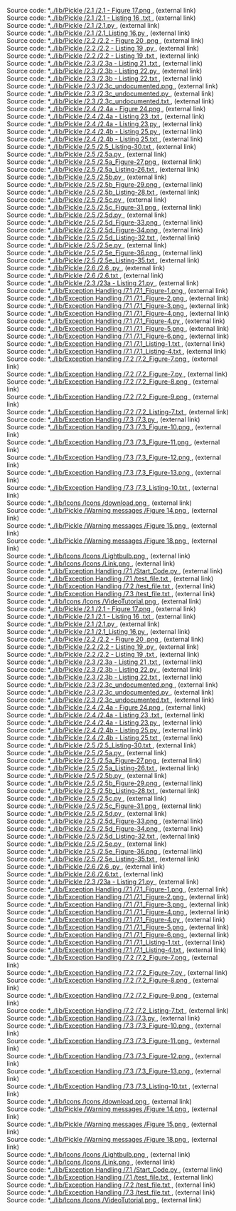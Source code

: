 
Source code: *[../lib/Pickle /2.1 /2.1 - Figure 17.png   ](https://raw.githubusercontent.com/ksteve3/ITFDN100_MOD07/master/docs/lib/Pickle/2.1/2.1%20-%20Figure%2017.png)     , (external link)<br/>
Source code: *[../lib/Pickle /2.1 /2.1 - Listing 16 .txt   ](https://raw.githubusercontent.com/ksteve3/ITFDN100_MOD07/master/docs/lib/Pickle/2.1/2.1%20-%20Listing%2016%20.txt)     , (external link)<br/>
Source code: *[../lib/Pickle /2.1 /2.1.py   ](https://raw.githubusercontent.com/ksteve3/ITFDN100_MOD07/master/docs/lib/Pickle/2.1/2.1.py)     , (external link)<br/>
Source code: *[../lib/Pickle /2.1 /2.1_Listing 16.py   ](https://raw.githubusercontent.com/ksteve3/ITFDN100_MOD07/master/docs/lib/Pickle/2.1/2.1_Listing%2016.py)     , (external link)<br/>
Source code: *[../lib/Pickle /2.2 /2.2 - Figure 20 .png   ](https://raw.githubusercontent.com/ksteve3/ITFDN100_MOD07/master/docs/lib/Pickle/2.2/2.2%20-%20Figure%2020%20.png)     , (external link)<br/>
Source code: *[../lib/Pickle /2.2 /2.2 - Listing 19 .py   ](https://raw.githubusercontent.com/ksteve3/ITFDN100_MOD07/master/docs/lib/Pickle/2.2/2.2%20-%20Listing%2019%20.py)     , (external link)<br/>
Source code: *[../lib/Pickle /2.2 /2.2 - Listing 19 .txt   ](https://raw.githubusercontent.com/ksteve3/ITFDN100_MOD07/master/docs/lib/Pickle/2.2/2.2%20-%20Listing%2019%20.txt)     , (external link)<br/>
Source code: *[../lib/Pickle /2.3 /2.3a - Listing 21 .txt   ](https://raw.githubusercontent.com/ksteve3/ITFDN100_MOD07/master/docs/lib/Pickle/2.3/2.3a%20-%20Listing%2021%20.txt)     , (external link)<br/>
Source code: *[../lib/Pickle /2.3 /2.3b - Listing 22.py   ](https://raw.githubusercontent.com/ksteve3/ITFDN100_MOD07/master/docs/lib/Pickle/2.3/2.3b%20-%20Listing%2022.py)     , (external link)<br/>
Source code: *[../lib/Pickle /2.3 /2.3b - Listing 22.txt   ](https://raw.githubusercontent.com/ksteve3/ITFDN100_MOD07/master/docs/lib/Pickle/2.3/2.3b%20-%20Listing%2022.txt)     , (external link)<br/>
Source code: *[../lib/Pickle /2.3 /2.3c_undocumented.png   ](https://raw.githubusercontent.com/ksteve3/ITFDN100_MOD07/master/docs/lib/Pickle/2.3/2.3c_undocumented.png)     , (external link)<br/>
Source code: *[../lib/Pickle /2.3 /2.3c_undocumented.py   ](https://raw.githubusercontent.com/ksteve3/ITFDN100_MOD07/master/docs/lib/Pickle/2.3/2.3c_undocumented.py)     , (external link)<br/>
Source code: *[../lib/Pickle /2.3 /2.3c_undocumented.txt   ](https://raw.githubusercontent.com/ksteve3/ITFDN100_MOD07/master/docs/lib/Pickle/2.3/2.3c_undocumented.txt)     , (external link)<br/>
Source code: *[../lib/Pickle /2.4 /2.4a - Figure 24.png   ](https://raw.githubusercontent.com/ksteve3/ITFDN100_MOD07/master/docs/lib/Pickle/2.4/2.4a%20-%20Figure%2024.png)     , (external link)<br/>
Source code: *[../lib/Pickle /2.4 /2.4a - Listing 23 .txt   ](https://raw.githubusercontent.com/ksteve3/ITFDN100_MOD07/master/docs/lib/Pickle/2.4/2.4a%20-%20Listing%2023%20.txt)     , (external link)<br/>
Source code: *[../lib/Pickle /2.4 /2.4a - Listing 23.py   ](https://raw.githubusercontent.com/ksteve3/ITFDN100_MOD07/master/docs/lib/Pickle/2.4/2.4a%20-%20Listing%2023.py)     , (external link)<br/>
Source code: *[../lib/Pickle /2.4 /2.4b - Listing 25.py   ](https://raw.githubusercontent.com/ksteve3/ITFDN100_MOD07/master/docs/lib/Pickle/2.4/2.4b%20-%20Listing%2025.py)     , (external link)<br/>
Source code: *[../lib/Pickle /2.4 /2.4b - Listing 25.txt   ](https://raw.githubusercontent.com/ksteve3/ITFDN100_MOD07/master/docs/lib/Pickle/2.4/2.4b%20-%20Listing%2025.txt)     , (external link)<br/>
Source code: *[../lib/Pickle /2.5 /2.5_Listing-30.txt   ](https://raw.githubusercontent.com/ksteve3/ITFDN100_MOD07/master/docs/lib/Pickle/2.5/2.5_Listing-30.txt)     , (external link)<br/>
Source code: *[../lib/Pickle /2.5 /2.5a.py   ](https://raw.githubusercontent.com/ksteve3/ITFDN100_MOD07/master/docs/lib/Pickle/2.5/2.5a.py)     , (external link)<br/>
Source code: *[../lib/Pickle /2.5 /2.5a_Figure-27.png   ](https://raw.githubusercontent.com/ksteve3/ITFDN100_MOD07/master/docs/lib/Pickle/2.5/2.5a_Figure-27.png)     , (external link)<br/>
Source code: *[../lib/Pickle /2.5 /2.5a_Listing-26.txt   ](https://raw.githubusercontent.com/ksteve3/ITFDN100_MOD07/master/docs/lib/Pickle/2.5/2.5a_Listing-26.txt)     , (external link)<br/>
Source code: *[../lib/Pickle /2.5 /2.5b.py   ](https://raw.githubusercontent.com/ksteve3/ITFDN100_MOD07/master/docs/lib/Pickle/2.5/2.5b.py)     , (external link)<br/>
Source code: *[../lib/Pickle /2.5 /2.5b_Figure-29.png   ](https://raw.githubusercontent.com/ksteve3/ITFDN100_MOD07/master/docs/lib/Pickle/2.5/2.5b_Figure-29.png)     , (external link)<br/>
Source code: *[../lib/Pickle /2.5 /2.5b_Listing-28.txt   ](https://raw.githubusercontent.com/ksteve3/ITFDN100_MOD07/master/docs/lib/Pickle/2.5/2.5b_Listing-28.txt)     , (external link)<br/>
Source code: *[../lib/Pickle /2.5 /2.5c.py   ](https://raw.githubusercontent.com/ksteve3/ITFDN100_MOD07/master/docs/lib/Pickle/2.5/2.5c.py)     , (external link)<br/>
Source code: *[../lib/Pickle /2.5 /2.5c_Figure-31.png   ](https://raw.githubusercontent.com/ksteve3/ITFDN100_MOD07/master/docs/lib/Pickle/2.5/2.5c_Figure-31.png)     , (external link)<br/>
Source code: *[../lib/Pickle /2.5 /2.5d.py   ](https://raw.githubusercontent.com/ksteve3/ITFDN100_MOD07/master/docs/lib/Pickle/2.5/2.5d.py)     , (external link)<br/>
Source code: *[../lib/Pickle /2.5 /2.5d_Figure-33.png   ](https://raw.githubusercontent.com/ksteve3/ITFDN100_MOD07/master/docs/lib/Pickle/2.5/2.5d_Figure-33.png)     , (external link)<br/>
Source code: *[../lib/Pickle /2.5 /2.5d_Figure-34.png   ](https://raw.githubusercontent.com/ksteve3/ITFDN100_MOD07/master/docs/lib/Pickle/2.5/2.5d_Figure-34.png)     , (external link)<br/>
Source code: *[../lib/Pickle /2.5 /2.5d_Listing-32.txt   ](https://raw.githubusercontent.com/ksteve3/ITFDN100_MOD07/master/docs/lib/Pickle/2.5/2.5d_Listing-32.txt)     , (external link)<br/>
Source code: *[../lib/Pickle /2.5 /2.5e.py   ](https://raw.githubusercontent.com/ksteve3/ITFDN100_MOD07/master/docs/lib/Pickle/2.5/2.5e.py)     , (external link)<br/>
Source code: *[../lib/Pickle /2.5 /2.5e_Figure-36.png   ](https://raw.githubusercontent.com/ksteve3/ITFDN100_MOD07/master/docs/lib/Pickle/2.5/2.5e_Figure-36.png)     , (external link)<br/>
Source code: *[../lib/Pickle /2.5 /2.5e_Listing-35.txt   ](https://raw.githubusercontent.com/ksteve3/ITFDN100_MOD07/master/docs/lib/Pickle/2.5/2.5e_Listing-35.txt)     , (external link)<br/>
Source code: *[../lib/Pickle /2.6 /2.6 .py   ](https://raw.githubusercontent.com/ksteve3/ITFDN100_MOD07/master/docs/lib/Pickle/2.6/2.6%20.py)     , (external link)<br/>
Source code: *[../lib/Pickle /2.6 /2.6.txt   ](https://raw.githubusercontent.com/ksteve3/ITFDN100_MOD07/master/docs/lib/Pickle/2.6/2.6.txt)     , (external link)<br/>
Source code: *[../lib/Pickle /2.3 /23a - Listing 21.py   ](https://raw.githubusercontent.com/ksteve3/ITFDN100_MOD07/master/docs/lib/Pickle/2.3/23a%20-%20Listing%2021.py)     , (external link)<br/>
Source code: *[../lib/Exception Handling /7.1 /7.1_Figure-1.png   ](https://raw.githubusercontent.com/ksteve3/ITFDN100_MOD07/master/docs/lib/Exception%20Handling/7.1/7.1_Figure-1.png)     , (external link)<br/>
Source code: *[../lib/Exception Handling /7.1 /7.1_Figure-2.png   ](https://raw.githubusercontent.com/ksteve3/ITFDN100_MOD07/master/docs/lib/Exception%20Handling/7.1/7.1_Figure-2.png)     , (external link)<br/>
Source code: *[../lib/Exception Handling /7.1 /7.1_Figure-3.png   ](https://raw.githubusercontent.com/ksteve3/ITFDN100_MOD07/master/docs/lib/Exception%20Handling/7.1/7.1_Figure-3.png)     , (external link)<br/>
Source code: *[../lib/Exception Handling /7.1 /7.1_Figure-4.png   ](https://raw.githubusercontent.com/ksteve3/ITFDN100_MOD07/master/docs/lib/Exception%20Handling/7.1/7.1_Figure-4.png)     , (external link)<br/>
Source code: *[../lib/Exception Handling /7.1 /7.1_Figure-4.py   ](https://raw.githubusercontent.com/ksteve3/ITFDN100_MOD07/master/docs/lib/Exception%20Handling/7.1/7.1_Figure-4.py)     , (external link)<br/>
Source code: *[../lib/Exception Handling /7.1 /7.1_Figure-5.png   ](https://raw.githubusercontent.com/ksteve3/ITFDN100_MOD07/master/docs/lib/Exception%20Handling/7.1/7.1_Figure-5.png)     , (external link)<br/>
Source code: *[../lib/Exception Handling /7.1 /7.1_Figure-6.png   ](https://raw.githubusercontent.com/ksteve3/ITFDN100_MOD07/master/docs/lib/Exception%20Handling/7.1/7.1_Figure-6.png)     , (external link)<br/>
Source code: *[../lib/Exception Handling /7.1 /7.1_Listing-1.txt   ](https://raw.githubusercontent.com/ksteve3/ITFDN100_MOD07/master/docs/lib/Exception%20Handling/7.1/7.1_Listing-1.txt)     , (external link)<br/>
Source code: *[../lib/Exception Handling /7.1 /7.1_Listing-4.txt   ](https://raw.githubusercontent.com/ksteve3/ITFDN100_MOD07/master/docs/lib/Exception%20Handling/7.1/7.1_Listing-4.txt)     , (external link)<br/>
Source code: *[../lib/Exception Handling /7.2 /7.2_Figure-7.png   ](https://raw.githubusercontent.com/ksteve3/ITFDN100_MOD07/master/docs/lib/Exception%20Handling/7.2/7.2_Figure-7.png)     , (external link)<br/>
Source code: *[../lib/Exception Handling /7.2 /7.2_Figure-7.py   ](https://raw.githubusercontent.com/ksteve3/ITFDN100_MOD07/master/docs/lib/Exception%20Handling/7.2/7.2_Figure-7.py)     , (external link)<br/>
Source code: *[../lib/Exception Handling /7.2 /7.2_Figure-8.png   ](https://raw.githubusercontent.com/ksteve3/ITFDN100_MOD07/master/docs/lib/Exception%20Handling/7.2/7.2_Figure-8.png)     , (external link)<br/>
Source code: *[../lib/Exception Handling /7.2 /7.2_Figure-9.png   ](https://raw.githubusercontent.com/ksteve3/ITFDN100_MOD07/master/docs/lib/Exception%20Handling/7.2/7.2_Figure-9.png)     , (external link)<br/>
Source code: *[../lib/Exception Handling /7.2 /7.2_Listing-7.txt   ](https://raw.githubusercontent.com/ksteve3/ITFDN100_MOD07/master/docs/lib/Exception%20Handling/7.2/7.2_Listing-7.txt)     , (external link)<br/>
Source code: *[../lib/Exception Handling /7.3 /7.3.py   ](https://raw.githubusercontent.com/ksteve3/ITFDN100_MOD07/master/docs/lib/Exception%20Handling/7.3/7.3.py)     , (external link)<br/>
Source code: *[../lib/Exception Handling /7.3 /7.3_Figure-10.png   ](https://raw.githubusercontent.com/ksteve3/ITFDN100_MOD07/master/docs/lib/Exception%20Handling/7.3/7.3_Figure-10.png)     , (external link)<br/>
Source code: *[../lib/Exception Handling /7.3 /7.3_Figure-11.png   ](https://raw.githubusercontent.com/ksteve3/ITFDN100_MOD07/master/docs/lib/Exception%20Handling/7.3/7.3_Figure-11.png)     , (external link)<br/>
Source code: *[../lib/Exception Handling /7.3 /7.3_Figure-12.png   ](https://raw.githubusercontent.com/ksteve3/ITFDN100_MOD07/master/docs/lib/Exception%20Handling/7.3/7.3_Figure-12.png)     , (external link)<br/>
Source code: *[../lib/Exception Handling /7.3 /7.3_Figure-13.png   ](https://raw.githubusercontent.com/ksteve3/ITFDN100_MOD07/master/docs/lib/Exception%20Handling/7.3/7.3_Figure-13.png)     , (external link)<br/>
Source code: *[../lib/Exception Handling /7.3 /7.3_Listing-10.txt   ](https://raw.githubusercontent.com/ksteve3/ITFDN100_MOD07/master/docs/lib/Exception%20Handling/7.3/7.3_Listing-10.txt)     , (external link)<br/>
Source code: *[../lib/Icons /Icons /download.png   ](https://raw.githubusercontent.com/ksteve3/ITFDN100_MOD07/master/docs/lib/Icons/download.png)     , (external link)<br/>
Source code: *[../lib/Pickle /Warning messages /Figure 14.png   ](https://raw.githubusercontent.com/ksteve3/ITFDN100_MOD07/master/docs/lib/Pickle/Warning%20messages/Figure%2014.png)     , (external link)<br/>
Source code: *[../lib/Pickle /Warning messages /Figure 15.png   ](https://raw.githubusercontent.com/ksteve3/ITFDN100_MOD07/master/docs/lib/Pickle/Warning%20messages/Figure%2015.png)     , (external link)<br/>
Source code: *[../lib/Pickle /Warning messages /Figure 18.png   ](https://raw.githubusercontent.com/ksteve3/ITFDN100_MOD07/master/docs/lib/Pickle/Warning%20messages/Figure%2018.png)     , (external link)<br/>
Source code: *[../lib/Icons /Icons /Lightbulb.png   ](https://raw.githubusercontent.com/ksteve3/ITFDN100_MOD07/master/docs/lib/Icons/Lightbulb.png)     , (external link)<br/>
Source code: *[../lib/Icons /Icons /Link.png   ](https://raw.githubusercontent.com/ksteve3/ITFDN100_MOD07/master/docs/lib/Icons/Link.png)     , (external link)<br/>
Source code: *[../lib/Exception Handling /7.1 /Start_Code.py   ](https://raw.githubusercontent.com/ksteve3/ITFDN100_MOD07/master/docs/lib/Exception%20Handling/7.1/Start_Code.py)     , (external link)<br/>
Source code: *[../lib/Exception Handling /7.1 /test_file.txt   ](https://raw.githubusercontent.com/ksteve3/ITFDN100_MOD07/master/docs/lib/Exception%20Handling/7.1/test_file.txt)     , (external link)<br/>
Source code: *[../lib/Exception Handling /7.2 /test_file.txt   ](https://raw.githubusercontent.com/ksteve3/ITFDN100_MOD07/master/docs/lib/Exception%20Handling/7.2/test_file.txt)     , (external link)<br/>
Source code: *[../lib/Exception Handling /7.3 /test_file.txt   ](https://raw.githubusercontent.com/ksteve3/ITFDN100_MOD07/master/docs/lib/Exception%20Handling/7.3/test_file.txt)     , (external link)<br/>
Source code: *[../lib/Icons /Icons /VideoTutorial.png   ](https://raw.githubusercontent.com/ksteve3/ITFDN100_MOD07/master/docs/lib/Icons/VideoTutorial.png)     , (external link)<br/>
Source code: *[../lib/Pickle /2.1 /2.1 - Figure 17.png  ](https://raw.githubusercontent.com/ksteve3/ITFDN100_MOD07/master/docs/lib/Pickle/2.1/2.1%20-%20Figure%2017.png)     , (external link)<br/>
Source code: *[../lib/Pickle /2.1 /2.1 - Listing 16 .txt  ](https://raw.githubusercontent.com/ksteve3/ITFDN100_MOD07/master/docs/lib/Pickle/2.1/2.1%20-%20Listing%2016%20.txt)     , (external link)<br/>
Source code: *[../lib/Pickle /2.1 /2.1.py  ](https://raw.githubusercontent.com/ksteve3/ITFDN100_MOD07/master/docs/lib/Pickle/2.1/2.1.py)     , (external link)<br/>
Source code: *[../lib/Pickle /2.1 /2.1_Listing 16.py  ](https://raw.githubusercontent.com/ksteve3/ITFDN100_MOD07/master/docs/lib/Pickle/2.1/2.1_Listing%2016.py)     , (external link)<br/>
Source code: *[../lib/Pickle /2.2 /2.2 - Figure 20 .png  ](https://raw.githubusercontent.com/ksteve3/ITFDN100_MOD07/master/docs/lib/Pickle/2.2/2.2%20-%20Figure%2020%20.png)     , (external link)<br/>
Source code: *[../lib/Pickle /2.2 /2.2 - Listing 19 .py  ](https://raw.githubusercontent.com/ksteve3/ITFDN100_MOD07/master/docs/lib/Pickle/2.2/2.2%20-%20Listing%2019%20.py)     , (external link)<br/>
Source code: *[../lib/Pickle /2.2 /2.2 - Listing 19 .txt  ](https://raw.githubusercontent.com/ksteve3/ITFDN100_MOD07/master/docs/lib/Pickle/2.2/2.2%20-%20Listing%2019%20.txt)     , (external link)<br/>
Source code: *[../lib/Pickle /2.3 /2.3a - Listing 21 .txt  ](https://raw.githubusercontent.com/ksteve3/ITFDN100_MOD07/master/docs/lib/Pickle/2.3/2.3a%20-%20Listing%2021%20.txt)     , (external link)<br/>
Source code: *[../lib/Pickle /2.3 /2.3b - Listing 22.py  ](https://raw.githubusercontent.com/ksteve3/ITFDN100_MOD07/master/docs/lib/Pickle/2.3/2.3b%20-%20Listing%2022.py)     , (external link)<br/>
Source code: *[../lib/Pickle /2.3 /2.3b - Listing 22.txt  ](https://raw.githubusercontent.com/ksteve3/ITFDN100_MOD07/master/docs/lib/Pickle/2.3/2.3b%20-%20Listing%2022.txt)     , (external link)<br/>
Source code: *[../lib/Pickle /2.3 /2.3c_undocumented.png  ](https://raw.githubusercontent.com/ksteve3/ITFDN100_MOD07/master/docs/lib/Pickle/2.3/2.3c_undocumented.png)     , (external link)<br/>
Source code: *[../lib/Pickle /2.3 /2.3c_undocumented.py  ](https://raw.githubusercontent.com/ksteve3/ITFDN100_MOD07/master/docs/lib/Pickle/2.3/2.3c_undocumented.py)     , (external link)<br/>
Source code: *[../lib/Pickle /2.3 /2.3c_undocumented.txt  ](https://raw.githubusercontent.com/ksteve3/ITFDN100_MOD07/master/docs/lib/Pickle/2.3/2.3c_undocumented.txt)     , (external link)<br/>
Source code: *[../lib/Pickle /2.4 /2.4a - Figure 24.png  ](https://raw.githubusercontent.com/ksteve3/ITFDN100_MOD07/master/docs/lib/Pickle/2.4/2.4a%20-%20Figure%2024.png)     , (external link)<br/>
Source code: *[../lib/Pickle /2.4 /2.4a - Listing 23 .txt  ](https://raw.githubusercontent.com/ksteve3/ITFDN100_MOD07/master/docs/lib/Pickle/2.4/2.4a%20-%20Listing%2023%20.txt)     , (external link)<br/>
Source code: *[../lib/Pickle /2.4 /2.4a - Listing 23.py  ](https://raw.githubusercontent.com/ksteve3/ITFDN100_MOD07/master/docs/lib/Pickle/2.4/2.4a%20-%20Listing%2023.py)     , (external link)<br/>
Source code: *[../lib/Pickle /2.4 /2.4b - Listing 25.py  ](https://raw.githubusercontent.com/ksteve3/ITFDN100_MOD07/master/docs/lib/Pickle/2.4/2.4b%20-%20Listing%2025.py)     , (external link)<br/>
Source code: *[../lib/Pickle /2.4 /2.4b - Listing 25.txt  ](https://raw.githubusercontent.com/ksteve3/ITFDN100_MOD07/master/docs/lib/Pickle/2.4/2.4b%20-%20Listing%2025.txt)     , (external link)<br/>
Source code: *[../lib/Pickle /2.5 /2.5_Listing-30.txt  ](https://raw.githubusercontent.com/ksteve3/ITFDN100_MOD07/master/docs/lib/Pickle/2.5/2.5_Listing-30.txt)     , (external link)<br/>
Source code: *[../lib/Pickle /2.5 /2.5a.py  ](https://raw.githubusercontent.com/ksteve3/ITFDN100_MOD07/master/docs/lib/Pickle/2.5/2.5a.py)     , (external link)<br/>
Source code: *[../lib/Pickle /2.5 /2.5a_Figure-27.png  ](https://raw.githubusercontent.com/ksteve3/ITFDN100_MOD07/master/docs/lib/Pickle/2.5/2.5a_Figure-27.png)     , (external link)<br/>
Source code: *[../lib/Pickle /2.5 /2.5a_Listing-26.txt  ](https://raw.githubusercontent.com/ksteve3/ITFDN100_MOD07/master/docs/lib/Pickle/2.5/2.5a_Listing-26.txt)     , (external link)<br/>
Source code: *[../lib/Pickle /2.5 /2.5b.py  ](https://raw.githubusercontent.com/ksteve3/ITFDN100_MOD07/master/docs/lib/Pickle/2.5/2.5b.py)     , (external link)<br/>
Source code: *[../lib/Pickle /2.5 /2.5b_Figure-29.png  ](https://raw.githubusercontent.com/ksteve3/ITFDN100_MOD07/master/docs/lib/Pickle/2.5/2.5b_Figure-29.png)     , (external link)<br/>
Source code: *[../lib/Pickle /2.5 /2.5b_Listing-28.txt  ](https://raw.githubusercontent.com/ksteve3/ITFDN100_MOD07/master/docs/lib/Pickle/2.5/2.5b_Listing-28.txt)     , (external link)<br/>
Source code: *[../lib/Pickle /2.5 /2.5c.py  ](https://raw.githubusercontent.com/ksteve3/ITFDN100_MOD07/master/docs/lib/Pickle/2.5/2.5c.py)     , (external link)<br/>
Source code: *[../lib/Pickle /2.5 /2.5c_Figure-31.png  ](https://raw.githubusercontent.com/ksteve3/ITFDN100_MOD07/master/docs/lib/Pickle/2.5/2.5c_Figure-31.png)     , (external link)<br/>
Source code: *[../lib/Pickle /2.5 /2.5d.py  ](https://raw.githubusercontent.com/ksteve3/ITFDN100_MOD07/master/docs/lib/Pickle/2.5/2.5d.py)     , (external link)<br/>
Source code: *[../lib/Pickle /2.5 /2.5d_Figure-33.png  ](https://raw.githubusercontent.com/ksteve3/ITFDN100_MOD07/master/docs/lib/Pickle/2.5/2.5d_Figure-33.png)     , (external link)<br/>
Source code: *[../lib/Pickle /2.5 /2.5d_Figure-34.png  ](https://raw.githubusercontent.com/ksteve3/ITFDN100_MOD07/master/docs/lib/Pickle/2.5/2.5d_Figure-34.png)     , (external link)<br/>
Source code: *[../lib/Pickle /2.5 /2.5d_Listing-32.txt  ](https://raw.githubusercontent.com/ksteve3/ITFDN100_MOD07/master/docs/lib/Pickle/2.5/2.5d_Listing-32.txt)     , (external link)<br/>
Source code: *[../lib/Pickle /2.5 /2.5e.py  ](https://raw.githubusercontent.com/ksteve3/ITFDN100_MOD07/master/docs/lib/Pickle/2.5/2.5e.py)     , (external link)<br/>
Source code: *[../lib/Pickle /2.5 /2.5e_Figure-36.png  ](https://raw.githubusercontent.com/ksteve3/ITFDN100_MOD07/master/docs/lib/Pickle/2.5/2.5e_Figure-36.png)     , (external link)<br/>
Source code: *[../lib/Pickle /2.5 /2.5e_Listing-35.txt  ](https://raw.githubusercontent.com/ksteve3/ITFDN100_MOD07/master/docs/lib/Pickle/2.5/2.5e_Listing-35.txt)     , (external link)<br/>
Source code: *[../lib/Pickle /2.6 /2.6 .py  ](https://raw.githubusercontent.com/ksteve3/ITFDN100_MOD07/master/docs/lib/Pickle/2.6/2.6%20.py)     , (external link)<br/>
Source code: *[../lib/Pickle /2.6 /2.6.txt  ](https://raw.githubusercontent.com/ksteve3/ITFDN100_MOD07/master/docs/lib/Pickle/2.6/2.6.txt)     , (external link)<br/>
Source code: *[../lib/Pickle /2.3 /23a - Listing 21.py  ](https://raw.githubusercontent.com/ksteve3/ITFDN100_MOD07/master/docs/lib/Pickle/2.3/23a%20-%20Listing%2021.py)     , (external link)<br/>
Source code: *[../lib/Exception Handling /7.1 /7.1_Figure-1.png  ](https://raw.githubusercontent.com/ksteve3/ITFDN100_MOD07/master/docs/lib/Exception%20Handling/7.1/7.1_Figure-1.png)     , (external link)<br/>
Source code: *[../lib/Exception Handling /7.1 /7.1_Figure-2.png  ](https://raw.githubusercontent.com/ksteve3/ITFDN100_MOD07/master/docs/lib/Exception%20Handling/7.1/7.1_Figure-2.png)     , (external link)<br/>
Source code: *[../lib/Exception Handling /7.1 /7.1_Figure-3.png  ](https://raw.githubusercontent.com/ksteve3/ITFDN100_MOD07/master/docs/lib/Exception%20Handling/7.1/7.1_Figure-3.png)     , (external link)<br/>
Source code: *[../lib/Exception Handling /7.1 /7.1_Figure-4.png  ](https://raw.githubusercontent.com/ksteve3/ITFDN100_MOD07/master/docs/lib/Exception%20Handling/7.1/7.1_Figure-4.png)     , (external link)<br/>
Source code: *[../lib/Exception Handling /7.1 /7.1_Figure-4.py  ](https://raw.githubusercontent.com/ksteve3/ITFDN100_MOD07/master/docs/lib/Exception%20Handling/7.1/7.1_Figure-4.py)     , (external link)<br/>
Source code: *[../lib/Exception Handling /7.1 /7.1_Figure-5.png  ](https://raw.githubusercontent.com/ksteve3/ITFDN100_MOD07/master/docs/lib/Exception%20Handling/7.1/7.1_Figure-5.png)     , (external link)<br/>
Source code: *[../lib/Exception Handling /7.1 /7.1_Figure-6.png  ](https://raw.githubusercontent.com/ksteve3/ITFDN100_MOD07/master/docs/lib/Exception%20Handling/7.1/7.1_Figure-6.png)     , (external link)<br/>
Source code: *[../lib/Exception Handling /7.1 /7.1_Listing-1.txt  ](https://raw.githubusercontent.com/ksteve3/ITFDN100_MOD07/master/docs/lib/Exception%20Handling/7.1/7.1_Listing-1.txt)     , (external link)<br/>
Source code: *[../lib/Exception Handling /7.1 /7.1_Listing-4.txt  ](https://raw.githubusercontent.com/ksteve3/ITFDN100_MOD07/master/docs/lib/Exception%20Handling/7.1/7.1_Listing-4.txt)     , (external link)<br/>
Source code: *[../lib/Exception Handling /7.2 /7.2_Figure-7.png  ](https://raw.githubusercontent.com/ksteve3/ITFDN100_MOD07/master/docs/lib/Exception%20Handling/7.2/7.2_Figure-7.png)     , (external link)<br/>
Source code: *[../lib/Exception Handling /7.2 /7.2_Figure-7.py  ](https://raw.githubusercontent.com/ksteve3/ITFDN100_MOD07/master/docs/lib/Exception%20Handling/7.2/7.2_Figure-7.py)     , (external link)<br/>
Source code: *[../lib/Exception Handling /7.2 /7.2_Figure-8.png  ](https://raw.githubusercontent.com/ksteve3/ITFDN100_MOD07/master/docs/lib/Exception%20Handling/7.2/7.2_Figure-8.png)     , (external link)<br/>
Source code: *[../lib/Exception Handling /7.2 /7.2_Figure-9.png  ](https://raw.githubusercontent.com/ksteve3/ITFDN100_MOD07/master/docs/lib/Exception%20Handling/7.2/7.2_Figure-9.png)     , (external link)<br/>
Source code: *[../lib/Exception Handling /7.2 /7.2_Listing-7.txt  ](https://raw.githubusercontent.com/ksteve3/ITFDN100_MOD07/master/docs/lib/Exception%20Handling/7.2/7.2_Listing-7.txt)     , (external link)<br/>
Source code: *[../lib/Exception Handling /7.3 /7.3.py  ](https://raw.githubusercontent.com/ksteve3/ITFDN100_MOD07/master/docs/lib/Exception%20Handling/7.3/7.3.py)     , (external link)<br/>
Source code: *[../lib/Exception Handling /7.3 /7.3_Figure-10.png  ](https://raw.githubusercontent.com/ksteve3/ITFDN100_MOD07/master/docs/lib/Exception%20Handling/7.3/7.3_Figure-10.png)     , (external link)<br/>
Source code: *[../lib/Exception Handling /7.3 /7.3_Figure-11.png  ](https://raw.githubusercontent.com/ksteve3/ITFDN100_MOD07/master/docs/lib/Exception%20Handling/7.3/7.3_Figure-11.png)     , (external link)<br/>
Source code: *[../lib/Exception Handling /7.3 /7.3_Figure-12.png  ](https://raw.githubusercontent.com/ksteve3/ITFDN100_MOD07/master/docs/lib/Exception%20Handling/7.3/7.3_Figure-12.png)     , (external link)<br/>
Source code: *[../lib/Exception Handling /7.3 /7.3_Figure-13.png  ](https://raw.githubusercontent.com/ksteve3/ITFDN100_MOD07/master/docs/lib/Exception%20Handling/7.3/7.3_Figure-13.png)     , (external link)<br/>
Source code: *[../lib/Exception Handling /7.3 /7.3_Listing-10.txt  ](https://raw.githubusercontent.com/ksteve3/ITFDN100_MOD07/master/docs/lib/Exception%20Handling/7.3/7.3_Listing-10.txt)     , (external link)<br/>
Source code: *[../lib/Icons /Icons /download.png  ](https://raw.githubusercontent.com/ksteve3/ITFDN100_MOD07/master/docs/lib/Icons/download.png)     , (external link)<br/>
Source code: *[../lib/Pickle /Warning messages /Figure 14.png  ](https://raw.githubusercontent.com/ksteve3/ITFDN100_MOD07/master/docs/lib/Pickle/Warning%20messages/Figure%2014.png)     , (external link)<br/>
Source code: *[../lib/Pickle /Warning messages /Figure 15.png  ](https://raw.githubusercontent.com/ksteve3/ITFDN100_MOD07/master/docs/lib/Pickle/Warning%20messages/Figure%2015.png)     , (external link)<br/>
Source code: *[../lib/Pickle /Warning messages /Figure 18.png  ](https://raw.githubusercontent.com/ksteve3/ITFDN100_MOD07/master/docs/lib/Pickle/Warning%20messages/Figure%2018.png)     , (external link)<br/>
Source code: *[../lib/Icons /Icons /Lightbulb.png  ](https://raw.githubusercontent.com/ksteve3/ITFDN100_MOD07/master/docs/lib/Icons/Lightbulb.png)     , (external link)<br/>
Source code: *[../lib/Icons /Icons /Link.png  ](https://raw.githubusercontent.com/ksteve3/ITFDN100_MOD07/master/docs/lib/Icons/Link.png)     , (external link)<br/>
Source code: *[../lib/Exception Handling /7.1 /Start_Code.py  ](https://raw.githubusercontent.com/ksteve3/ITFDN100_MOD07/master/docs/lib/Exception%20Handling/7.1/Start_Code.py)     , (external link)<br/>
Source code: *[../lib/Exception Handling /7.1 /test_file.txt  ](https://raw.githubusercontent.com/ksteve3/ITFDN100_MOD07/master/docs/lib/Exception%20Handling/7.1/test_file.txt)     , (external link)<br/>
Source code: *[../lib/Exception Handling /7.2 /test_file.txt  ](https://raw.githubusercontent.com/ksteve3/ITFDN100_MOD07/master/docs/lib/Exception%20Handling/7.2/test_file.txt)     , (external link)<br/>
Source code: *[../lib/Exception Handling /7.3 /test_file.txt  ](https://raw.githubusercontent.com/ksteve3/ITFDN100_MOD07/master/docs/lib/Exception%20Handling/7.3/test_file.txt)     , (external link)<br/>
Source code: *[../lib/Icons /Icons /VideoTutorial.png  ](https://raw.githubusercontent.com/ksteve3/ITFDN100_MOD07/master/docs/lib/Icons/VideoTutorial.png)     , (external link)<br/>
